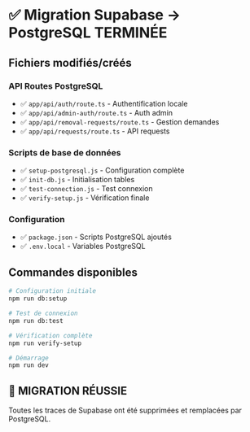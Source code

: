 # ✅ Migration Supabase → PostgreSQL TERMINÉE

## Fichiers modifiés/créés

### API Routes PostgreSQL
- ✅ `app/api/auth/route.ts` - Authentification locale
- ✅ `app/api/admin-auth/route.ts` - Auth admin
- ✅ `app/api/removal-requests/route.ts` - Gestion demandes
- ✅ `app/api/requests/route.ts` - API requests

### Scripts de base de données
- ✅ `setup-postgresql.js` - Configuration complète
- ✅ `init-db.js` - Initialisation tables
- ✅ `test-connection.js` - Test connexion
- ✅ `verify-setup.js` - Vérification finale

### Configuration
- ✅ `package.json` - Scripts PostgreSQL ajoutés
- ✅ `.env.local` - Variables PostgreSQL

## Commandes disponibles

```bash
# Configuration initiale
npm run db:setup

# Test de connexion
npm run db:test

# Vérification complète
npm run verify-setup

# Démarrage
npm run dev
```

## 🎉 MIGRATION RÉUSSIE
Toutes les traces de Supabase ont été supprimées et remplacées par PostgreSQL.